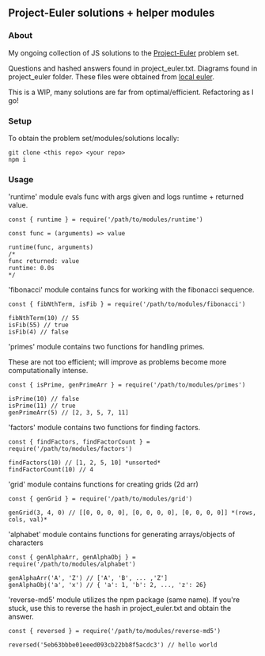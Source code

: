## Project-Euler solutions + helper modules

### About

My ongoing collection of JS solutions to the [Project-Euler](https://projecteuler.net/) problem set. 

Questions and hashed answers found in project_euler.txt. Diagrams found in project_euler folder. These files were obtained from [local euler](http://kmkeen.com/local-euler/2008-07-16-07-33-00.html).

This is a WIP, many solutions are far from optimal/efficient. Refactoring as I go!

### Setup

To obtain the problem set/modules/solutions locally:

```
git clone <this repo> <your repo>
npm i
```
### Usage

'runtime' module evals func with args given and logs runtime + returned value.
```
const { runtime } = require('/path/to/modules/runtime')

const func = (arguments) => value

runtime(func, arguments) 
/*
func returned: value
runtime: 0.0s
*/
```
'fibonacci' module contains funcs for working with the fibonacci sequence.
```
const { fibNthTerm, isFib } = require('/path/to/modules/fibonacci')

fibNthTerm(10) // 55
isFib(55) // true
isFib(4) // false
```

'primes' module contains two functions for handling primes.

These are not too efficient; will improve as problems become more computationally intense.
```
const { isPrime, genPrimeArr } = require('/path/to/modules/primes')

isPrime(10) // false
isPrime(11) // true
genPrimeArr(5) // [2, 3, 5, 7, 11]
```
'factors' module contains two functions for finding factors.
```
const { findFactors, findFactorCount } = require('/path/to/modules/factors')

findFactors(10) // [1, 2, 5, 10] *unsorted*
findFactorCount(10) // 4
```
'grid' module contains functions for creating grids (2d arr)
```
const { genGrid } = require('/path/to/modules/grid')

genGrid(3, 4, 0) // [[0, 0, 0, 0], [0, 0, 0, 0], [0, 0, 0, 0]] *(rows, cols, val)*
```

'alphabet' module contains functions for generating arrays/objects of characters
```
const { genAlphaArr, genAlphaObj } = require('/path/to/modules/alphabet')

genAlphaArr('A', 'Z') // ['A', 'B', ... ,'Z']
genAlphaObj('a', 'x') // { 'a': 1, 'b': 2, ..., 'z': 26}
```

'reverse-md5' module utilizes the npm package (same name). 
If you're stuck, use this to reverse the hash in project_euler.txt and obtain the answer.
```
const { reversed } = require('/path/to/modules/reverse-md5')

reversed('5eb63bbbe01eeed093cb22bb8f5acdc3') // hello world
```
